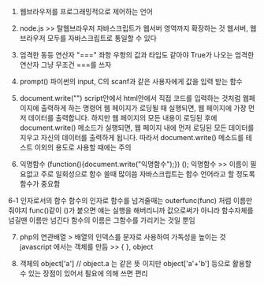 1. 웹브라우저를 프로그래밍적으로 제어하는 언어

2. node.js >> 탈웹브라우저
   자바스크립트가 웹서버 영역까지 확장하는 것
   웹서버, 웹브라우저 모두를 자바스크립트로 통일할 수 있다

3. 엄격한 동등 연산자 "===" 좌항 우항의 값과 타입도 같아야 True가 나오는 엄격한 연산자
   그냥 무조건 ===를 쓰자

4. prompt()
   파이썬의 input, C의 scanf과 같은 사용자에게 값을 입력 받는 함수

5. document.write("")
   script안에서 html안에서 직접 코드를 입력하는 것처럼 웹페이지에 출력하게 하는 명령어
   웹 페이지가 로딩될 때 실행되면, 웹 페이지에 가장 먼저 데이터를 출력합니다.
   하지만 웹 페이지의 모든 내용이 로딩된 후에 document.write() 메소드가 실행되면,
   웹 페이지 내에 먼저 로딩된 모든 데이터를 지우고 자신의 데이터를 출력하게 됩니다.
   따라서 document.write() 메소드를 테스트 이외의 용도로 사용할 때에는 주의

6. 익명함수
   (function(){document.write("익명함수");}) ();
   익명함수 >> 이름이 필요없고 주로 일회성으로 함수 쓸때 많이씀
   자바스크립트는 함수 언어라고 할 정도록 함수가 중요함

6-1 인자로서의 함수
함수의 인자로 함수를 넘겨줄때는 outerfunc(func) 처럼 이름만 줘야지
func()같이 ()가 붙으면 얘는 실행을 해버리니까 값으로써가 아니라 함수자체를 넘길땐 이름만 넘긴다
함수의 이름은 그함수를 가리키는 것일 뿐임

7. php의 연관배열 > 배열의 인덱스를 문자로 사용하여 가독성을 높이는 것
   javascript 에서는 객체를 만듬 >> { }, object

8. 객체의 object['a'] // object.a 는 같은 뜻 이지만
   object['a'+'b'] 등으로 활용할 수 있는 장점이 있어서 필요에 의해 쓰면 편리
